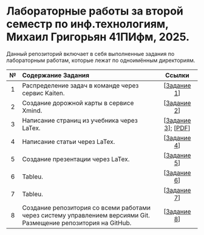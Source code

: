 # Лабораторные работы за второй семестр по инф.технологиям, Михаил Григорьян 41ПИфм, 2025.

Данный репозиторий включает в себя выполненные задания по лабораторным работам, которые лежат по одноимённым директориям.

| № | Содержание Задания | Ссылки |
|:------:|:----------|:----------:|
| 1 | Распределение задач в команде через сервис Kaiten. | [[Задание 1](https://clck.ru/3MYBWZ)]
| 2 | Создание дорожной карты в сервисе Xmind. | [[Задание 2](https://clck.ru/3MPqKi)]
| 3 | Написание страниц из учебника через LaTex. | [[Задание 3](https://vk.com/doc409175474_689713844?hash=aG7DKPaoRd7RIZNyHztANa9tZnnzsw0zjC0nOIkqrTz&dl=KD4hhBiQ0RI62N85pzAhYJPnskiTKxkjpf58CCYEcrD&from_module=vkmsg_desktop)]; [[PDF](https://vk.com/doc409175474_689713875?hash=VOuKEQvNMWRGX7IlarVuDS273qms7Tj6vMlmrXSmwv4&dl=K3sZ0j0GB7a2P4cN8HRDFQbBE80ZHIBnTPVazdT8eTH&from_module=vkmsg_desktop)]
| 4 | Написание статьи через LaTex. | [[Задание 4](https://vk.com/doc409175474_690471221?hash=xdH9jZJkZFaiuQoZLKyHHzX1sfuzFAH6JzNxJyzopfH&dl=R7wOYUGMDm0dw92yI16Vsudc3fDW5ZUj2XT5dzNbGq4&from_module=vkmsg_desktop)]
| 5 | Создание презентации через LaTex. | [[Задание 5](https://vk.com/doc409175474_690288591?hash=pcNFQsUXka7LUgEvdAK6zgb1VcdIob3d1gzldlmLZek&dl=KNiPG29h64QJz6MsweHGFnzZCm6bCy9HSkKtAVPBFYz&from_module=vkmsg_desktop)]
| 6 | Tableu. | [[Задание 6](https://vk.com/doc409175474_690638829?hash=JryhMt2cuiRKJYg8LFjaBZs4r97ejTqbBeOX5dIlNto&dl=rpmZv9F64yZQS4zvX751JZwDtzG6j37vUvyQh7UE3cL&from_module=vkmsg_desktop)]
| 7 | Tableu. | [[Задание 7](https://vk.com/doc409175474_690638245?hash=gXXjtzAYkjb37s0eP8oPZzBP3RQCpoxkEaFWfwlG4c4&dl=NzT7KhIMl0eV6jbyPvsPUBtK25Crx7iFsHSYZ0UX05w&from_module=vkmsg_desktop)]
| 8 | Создание репозитория со всеми работами через систему управлением версиями Git. Размещение репозитория на GitHub. | [[Задание 8](https://github.com/oseledets/nla2021)]
